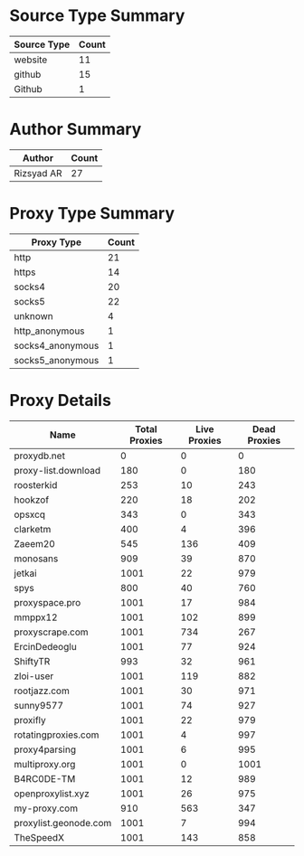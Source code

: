 # Source Type Summary

| Source Type | Count |
|-------------|-------|
| website | 11 |
| github | 15 |
| Github | 1 |


# Author Summary

| Author | Count |
|--------|-------|
| Rizsyad AR | 27 |


# Proxy Type Summary

| Proxy Type | Count |
|------------|-------|
| http | 21 |
| https | 14 |
| socks4 | 20 |
| socks5 | 22 |
| unknown | 4 |
| http_anonymous | 1 |
| socks4_anonymous | 1 |
| socks5_anonymous | 1 |


# Proxy Details

| Name | Total Proxies | Live Proxies | Dead Proxies |
|------|---------------|--------------|---------------|
| proxydb.net | 0 | 0 | 0 |
| proxy-list.download | 180 | 0 | 180 |
| roosterkid | 253 | 10 | 243 |
| hookzof | 220 | 18 | 202 |
| opsxcq | 343 | 0 | 343 |
| clarketm | 400 | 4 | 396 |
| Zaeem20 | 545 | 136 | 409 |
| monosans | 909 | 39 | 870 |
| jetkai | 1001 | 22 | 979 |
| spys | 800 | 40 | 760 |
| proxyspace.pro | 1001 | 17 | 984 |
| mmppx12 | 1001 | 102 | 899 |
| proxyscrape.com | 1001 | 734 | 267 |
| ErcinDedeoglu | 1001 | 77 | 924 |
| ShiftyTR | 993 | 32 | 961 |
| zloi-user | 1001 | 119 | 882 |
| rootjazz.com | 1001 | 30 | 971 |
| sunny9577 | 1001 | 74 | 927 |
| proxifly | 1001 | 22 | 979 |
| rotatingproxies.com | 1001 | 4 | 997 |
| proxy4parsing | 1001 | 6 | 995 |
| multiproxy.org | 1001 | 0 | 1001 |
| B4RC0DE-TM | 1001 | 12 | 989 |
| openproxylist.xyz | 1001 | 26 | 975 |
| my-proxy.com | 910 | 563 | 347 |
| proxylist.geonode.com | 1001 | 7 | 994 |
| TheSpeedX | 1001 | 143 | 858 |
